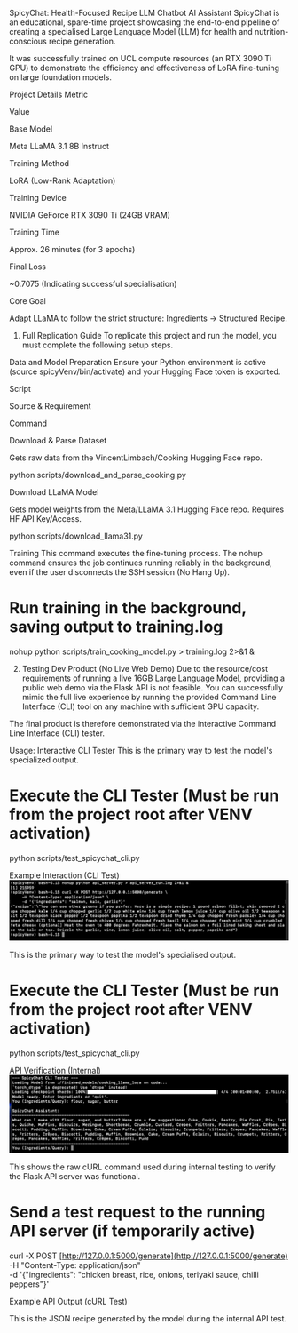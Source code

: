 SpicyChat: Health-Focused Recipe LLM Chatbot AI Assistant
SpicyChat is an educational, spare-time project showcasing the end-to-end pipeline of creating a specialised Large Language Model (LLM) for health and nutrition-conscious recipe generation.

It was successfully trained on UCL compute resources (an RTX 3090 Ti GPU) to demonstrate the efficiency and effectiveness of LoRA fine-tuning on large foundation models.

Project Details
Metric

Value

Base Model

Meta LLaMA 3.1 8B Instruct

Training Method

LoRA (Low-Rank Adaptation)

Training Device

NVIDIA GeForce RTX 3090 Ti (24GB VRAM)

Training Time

Approx. 26 minutes (for 3 epochs)

Final Loss

~0.7075 (Indicating successful specialisation)

Core Goal

Adapt LLaMA to follow the strict structure: Ingredients → Structured Recipe.

1. Full Replication Guide
   To replicate this project and run the model, you must complete the following setup steps.

Data and Model Preparation
Ensure your Python environment is active (source spicyVenv/bin/activate) and your Hugging Face token is exported.

Script

Source & Requirement

Command

Download & Parse Dataset

Gets raw data from the VincentLimbach/Cooking Hugging Face repo.

python scripts/download_and_parse_cooking.py

Download LLaMA Model

Gets model weights from the Meta/LLaMA 3.1 Hugging Face repo. Requires HF API Key/Access.

python scripts/download_llama31.py

Training
This command executes the fine-tuning process. The nohup command ensures the job continues running reliably in the background, even if the user disconnects the SSH session (No Hang Up).

# Run training in the background, saving output to training.log
nohup python scripts/train_cooking_model.py > training.log 2>&1 &


2. Testing Dev Product (No Live Web Demo)
   Due to the resource/cost requirements of running a live 16GB Large Language Model, providing a public web demo via the Flask API is not feasible. You can successfully mimic the full live experience by running the provided Command Line Interface (CLI) tool on any machine with sufficient GPU capacity.

The final product is therefore demonstrated via the interactive Command Line Interface (CLI) tester.

Usage: Interactive CLI Tester
This is the primary way to test the model's specialized output.

# Execute the CLI Tester (Must be run from the project root after VENV activation)
python scripts/test_spicychat_cli.py


Example Interaction (CLI Test)
![Example1: Verification using Command Line](readme_images/screenshot1.png)

This is the primary way to test the model's specialised output.

# Execute the CLI Tester (Must be run from the project root after VENV activation)
python scripts/test_spicychat_cli.py

API Verification (Internal)
![Example2 : cURL Verification](readme_images/screenshot2.png)

This shows the raw cURL command used during internal testing to verify the Flask API server was functional.

# Send a test request to the running API server (if temporarily active)
curl -X POST [http://127.0.0.1:5000/generate](http://127.0.0.1:5000/generate) 
-H "Content-Type: application/json" \
-d '{"ingredients": "chicken breast, rice, onions, teriyaki sauce, chilli peppers"}'


Example API Output (cURL Test)

This is the JSON recipe generated by the model during the internal API test.
